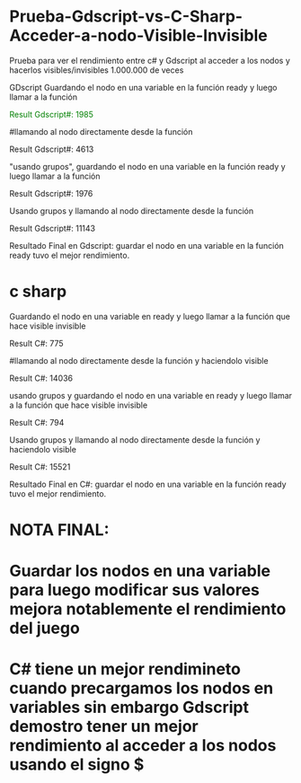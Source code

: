 # Prueba-Gdscript-vs-C-Sharp-Acceder-a-nodo-Visible-Invisible
Prueba para ver el rendimiento entre c# y Gdscript al acceder a los nodos y hacerlos visibles/invisibles
1.000.000 de veces 


GDscript 
Guardando el nodo en una variable en la función ready y luego llamar a la función

<span style="color: green"> Result Gdscript#: 1985 </span>



#llamando al nodo directamente desde la función

Result Gdscript#: 4613

"usando grupos", guardando el nodo en una variable en la función ready y luego llamar a la función

Result Gdscript#: 1976

Usando grupos y llamando al nodo directamente desde la función

Result Gdscript#: 11143

Resultado Final en Gdscript: guardar el nodo en una variable en la función ready tuvo el mejor rendimiento.


# c sharp
Guardando el nodo en una variable en ready y luego llamar a la función que hace visible invisible

Result C#: 775

#llamando al nodo directamente desde la función y haciendolo visible

Result C#: 14036

usando grupos y guardando el nodo en una variable en ready y luego llamar a la función que hace visible invisible

Result C#: 794

Usando grupos y llamando al nodo directamente desde la función y haciendolo visible

Result C#: 15521

Resultado Final en C#: guardar el nodo en una variable en la función ready tuvo el mejor rendimiento.


# NOTA FINAL:
# Guardar los nodos en una variable para luego modificar sus valores mejora notablemente el rendimiento del juego
# C# tiene un mejor rendimineto cuando precargamos los nodos en variables sin embargo Gdscript demostro tener un mejor rendimiento al acceder a los nodos usando el signo $








